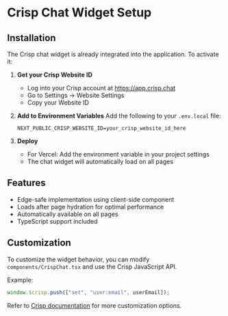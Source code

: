 # Crisp Chat Widget Setup

## Installation

The Crisp chat widget is already integrated into the application. To activate it:

1. **Get your Crisp Website ID**
   - Log into your Crisp account at https://app.crisp.chat
   - Go to Settings → Website Settings
   - Copy your Website ID

2. **Add to Environment Variables**
   Add the following to your `.env.local` file:
   ```
   NEXT_PUBLIC_CRISP_WEBSITE_ID=your_crisp_website_id_here
   ```

3. **Deploy**
   - For Vercel: Add the environment variable in your project settings
   - The chat widget will automatically load on all pages

## Features

- Edge-safe implementation using client-side component
- Loads after page hydration for optimal performance
- Automatically available on all pages
- TypeScript support included

## Customization

To customize the widget behavior, you can modify `components/CrispChat.tsx` and use the Crisp JavaScript API.

Example:
```javascript
window.$crisp.push(["set", "user:email", userEmail]);
```

Refer to [Crisp documentation](https://docs.crisp.chat/guides/chatbox-sdks/web-sdk/) for more customization options. 